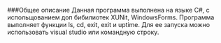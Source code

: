 ###Общее описание
Данная программа выполнена на языке С#, с испольщованием доп бибилиотек XUNit, WindowsForms. Программа выполняет функции ls, cd, exit, 
exit и uptime. Для ее запуска можно использовать visual studio или командную строку.
